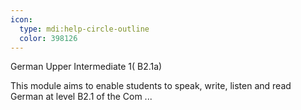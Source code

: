 ```yaml
---
icon:
  type: mdi:help-circle-outline
  color: 398126
---
```


German Upper Intermediate 1( B2.1a)

This module aims to enable students to speak, write, listen and read German at level B2.1 of the Com ... 
